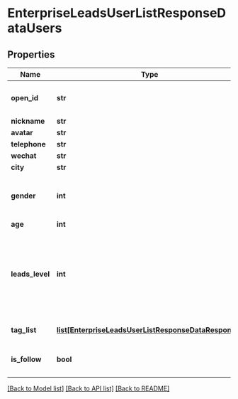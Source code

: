 # EnterpriseLeadsUserListResponseDataUsers

## Properties
Name | Type | Description | Notes
------------ | ------------- | ------------- | -------------
**open_id** | **str** | 用户在当前应用的唯一标识 | [optional] 
**nickname** | **str** |  | [optional] 
**avatar** | **str** |  | [optional] 
**telephone** | **str** |  | [optional] 
**wechat** | **str** |  | [optional] 
**city** | **str** |  | [optional] 
**gender** | **int** | 性别 * &#x60;0&#x60; - 未知 * &#x60;1&#x60; - 男 * &#x60;2&#x60; - 女  | [optional] 
**age** | **int** |  | [optional] 
**leads_level** | **int** | 用户状态 * &#x60;-1&#x60; - 没兴趣 * &#x60;0&#x60; - 了解 * &#x60;1&#x60; - 有兴趣 * &#x60;2&#x60; - 有意愿 * &#x60;10&#x60; - 已转化  | [optional] 
**tag_list** | [**list[EnterpriseLeadsUserListResponseDataResponse]**](EnterpriseLeadsUserListResponseDataResponse.md) | 绑定的标签列表 | [optional] 
**is_follow** | **bool** | 当前指定用户是否已关注本企业号 | [optional] 

[[Back to Model list]](../README.md#documentation-for-models) [[Back to API list]](../README.md#documentation-for-api-endpoints) [[Back to README]](../README.md)

